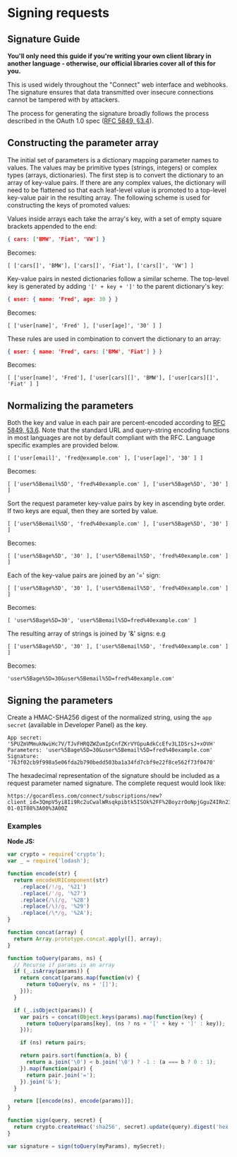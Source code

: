 # Signing requests

## Signature Guide

__You'll only need this guide if you're writing your own client library in another language - otherwise, our official libraries cover all of this for you.__

This is used widely throughout the "Connect" web interface and webhooks. The signature ensures that data transmitted over insecure connections cannot be tampered with by attackers.

The process for generating the signature broadly follows the process described in the OAuth 1.0 spec ([RFC 5849, §3.4](http://tools.ietf.org/html/rfc5849#section-3.4)).

## Constructing the parameter array

The initial set of parameters is a dictionary mapping parameter names to values. The values may be primitive types (strings, integers) or complex types (arrays, dictionaries). The first step is to convert the dictionary to an array of key-value pairs. If there are any complex values, the dictionary will need to be flattened so that each leaf-level value is promoted to a top-level key-value pair in the resulting array. The following scheme is used for constructing the keys of promoted values:

Values inside arrays each take the array's key, with a set of empty square brackets appended to the end:

```json
{ cars: ['BMW', 'Fiat', 'VW'] }
```

Becomes:

```
[ ['cars[]', 'BMW'], ['cars[]', 'Fiat'], ['cars[]', 'VW'] ]
```

Key-value pairs in nested dictionaries follow a similar scheme. The top-level key is generated by adding `'[' + key + ']'` to the parent dictionary's key:

```json
{ user: { name: 'Fred', age: 30 } }
```

Becomes:

```
[ ['user[name]', 'Fred' ], ['user[age]', '30' ] ]
```

These rules are used in combination to convert the dictionary to an array:

```json
{ user: { name: 'Fred', cars: ['BMW', 'Fiat'] } }
```

Becomes:

```
[ ['user[name]', 'Fred'], ['user[cars][]', 'BMW'], ['user[cars][]', 'Fiat' ] ]
```

## Normalizing the parameters

Both the key and value in each pair are percent-encoded according to [RFC 5849, §3.6](http://tools.ietf.org/html/rfc5849#section-3.6). Note that the standard URL and query-string encoding functions in most languages are not by default compliant with the RFC. Language specific examples are provided below.

	[ ['user[email]', 'fred@example.com' ], ['user[age]', '30' ] ]

Becomes:

	[ ['user%5Bemail%5D', 'fred%40example.com' ], ['user%5Bage%5D', '30' ] ]

Sort the request parameter key-value pairs by key in ascending byte order. If two keys are equal, then they are sorted by value.

	[ ['user%5Bemail%5D', 'fred%40example.com' ], ['user%5Bage%5D', '30' ] ]

Becomes:

	[ ['user%5Bage%5D', '30' ], ['user%5Bemail%5D', 'fred%40example.com' ] ]

Each of the key-value pairs are joined by an '=' sign:

	[ ['user%5Bage%5D', '30' ], ['user%5Bemail%5D', 'fred%40example.com' ] ]

Becomes:

	[ 'user%5Bage%5D=30', 'user%5Bemail%5D=fred%40example.com' ]

The resulting array of strings is joined by '&' signs: e.g

	[ ['user%5Bage%5D', '30' ], ['user%5Bemail%5D', 'fred%40example.com' ] ]

Becomes:

	'user%5Bage%5D=30&user%5Bemail%5D=fred%40example.com'

## Signing the parameters

Create a HMAC-SHA256 digest of the normalized string, using the  `app secret` (available in Developer Panel) as the key.

	App secret: '5PUZmVMmukNwiHc7V/TJvFHRQZWZumIpCnfZKrVYGpuAdkCcEfv3LIDSrsJ+xOVH'
	Parameters: 'user%5Bage%5D=30&user%5Bemail%5D=fred%40example.com'
	Signature: '763f02cb9f998a5e06fda2b790bedd503ba1a34fd7cbf9e22f8ce562f73f0470'

The hexadecimal representation of the signature should be included as a request parameter named signature. The complete request would look like:

	https://gocardless.com/connect/subscriptions/new?client_id=3QmpV5yi8Ii9Rc2uCwalWRsqkpibtk5ISOk%2FF%2BoyzrOoNpjGguZ4IRn2379agARS&nonce=DGsrJuOpuT%2FUlhM6Ok5gcpod0447E%2F4RJvx%2BG1Xa0eZnb2uRDF9VRRMj00Rj&signature=f6b9e6cd8eef30c444da48370e646839c9bb9e1cf10ea16164d5cf93a50231eb&subscription%5Bamount%5D=1&subscription%5Bdescription%5D=gold&subscription%5Binterval_length%5D=1&subscription%5Binterval_unit%5D=day&subscription%5Bmerchant_id%5D=WOQRUJU9OH2HH1&timestamp=2011-01-01T08%3A00%3A00Z

### Examples

**Node JS:**

```javascript
var crypto = require('crypto');
var _ = require('lodash');

function encode(str) {
  return encodeURIComponent(str)
    .replace(/!/g, '%21')
    .replace(/'/g, '%27')
    .replace(/\(/g, '%28')
    .replace(/\)/g, '%29')
    .replace(/\*/g, '%2A');
}

function concat(array) {
  return Array.prototype.concat.apply([], array);
}

function toQuery(params, ns) {
  // Recurse if params is an array
  if (_.isArray(params)) {
    return concat(params.map(function(v) {
      return toQuery(v, ns + '[]');
    }));
  }

  if (_.isObject(params)) {
    var pairs = concat(Object.keys(params).map(function(key) {
      return toQuery(params[key], (ns ? ns + '[' + key + ']' : key));
    }));

    if (ns) return pairs;

    return pairs.sort(function(a, b) {
      return a.join('\0') < b.join('\0') ? -1 : (a === b ? 0 : 1);
    }).map(function(pair) {
      return pair.join('=');
    }).join('&');
  }

  return [[encode(ns), encode(params)]];
}

function sign(query, secret) {
  return crypto.createHmac('sha256', secret).update(query).digest('hex');
}

var signature = sign(toQuery(myParams), mySecret);
```
